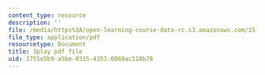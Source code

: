 ```yaml
---
content_type: resource
description: ''
file: /media/https%3A/open-learning-course-data-rc.s3.amazonaws.com/15-s08-fintech-shaping-the-financial-world-spring-2020/1755e5b9a5be033543530869ac118b78_oYR6xdcFNwc.pdf
file_type: application/pdf
resourcetype: Document
title: 3play pdf file
uid: 1755e5b9-a5be-0335-4353-0869ac118b78
---
```

